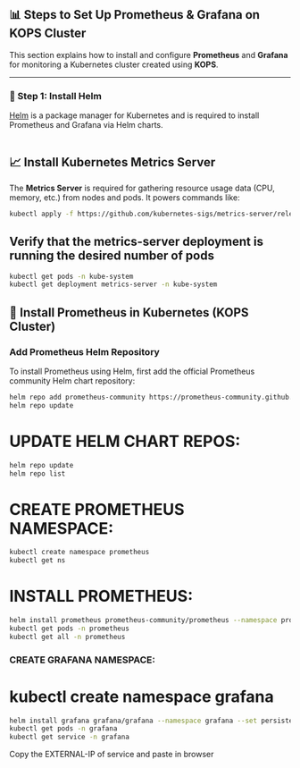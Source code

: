 ## 📊 Steps to Set Up Prometheus & Grafana on KOPS Cluster

This section explains how to install and configure **Prometheus** and **Grafana** for monitoring a Kubernetes cluster created using **KOPS**.

---

### 🔧 Step 1: Install Helm

[Helm](https://helm.sh/docs/intro/install/) is a package manager for Kubernetes and is required to install Prometheus and Grafana via Helm charts.

```bash
```

## 📈 Install Kubernetes Metrics Server

The **Metrics Server** is required for gathering resource usage data (CPU, memory, etc.) from nodes and pods. It powers commands like:

```bash
kubectl apply -f https://github.com/kubernetes-sigs/metrics-server/releases/latest/download/components.yaml
```

## Verify that the metrics-server deployment is running the desired number of pods 
```bash
kubectl get pods -n kube-system
kubectl get deployment metrics-server -n kube-system
```

## 📡 Install Prometheus in Kubernetes (KOPS Cluster)

### Add Prometheus Helm Repository

To install Prometheus using Helm, first add the official Prometheus community Helm chart repository:

```bash
helm repo add prometheus-community https://prometheus-community.github.io/helm-charts
helm repo update
```
# UPDATE HELM CHART REPOS:  
```bash
helm repo update
helm repo list
```

# CREATE PROMETHEUS NAMESPACE:
```bash
kubectl create namespace prometheus
kubectl get ns
```

# INSTALL PROMETHEUS:
```bash
helm install prometheus prometheus-community/prometheus --namespace prometheus --set alertmanager.persistentVolume.storageClass="gp2" --set server.persistentVolume.storageClass="gp2"
kubectl get pods -n prometheus
kubectl get all -n prometheus
```

 ### CREATE GRAFANA NAMESPACE:
 
 # kubectl create namespace grafana
 ```bash
helm install grafana grafana/grafana --namespace grafana --set persistence.storageClassName="gp2" --set persistence.enabled=true --set adminPassword='EKS!sAWSome' --set  service.type=LoadBalancer
kubectl get pods -n grafana
kubectl get service -n grafana
```

Copy the EXTERNAL-IP of service and paste in browser
